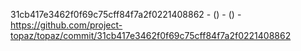 31cb417e3462f0f69c75cff84f7a2f0221408862 -  () -  () - https://github.com/project-topaz/topaz/commit/31cb417e3462f0f69c75cff84f7a2f0221408862

